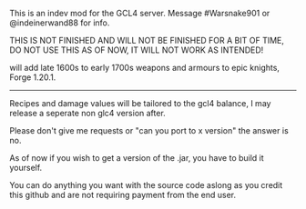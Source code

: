 This is an indev mod for the GCL4 server. Message #Warsnake901 or @indeinerwand88 for info.

THIS IS NOT FINISHED AND WILL NOT BE FINISHED FOR A BIT OF TIME, DO NOT USE THIS AS OF NOW, IT WILL NOT WORK AS INTENDED!

will add late 1600s to early 1700s weapons and armours to epic knights, Forge 1.20.1.

------------------------------------------------------------------

Recipes and damage values will be tailored to the gcl4 balance, I may release a seperate non glc4 version after. 

Please don't give me requests or "can you port to x version" the answer is no.

As of now if you wish to get a version of the .jar, you have to build it yourself.

You can do anything you want with the source code aslong as you credit this github and are not requiring payment from the end user.
